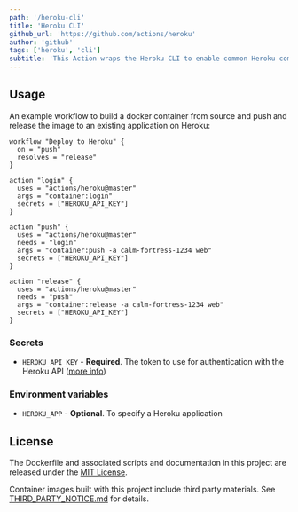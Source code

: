 ```yaml
---
path: '/heroku-cli'
title: 'Heroku CLI'
github_url: 'https://github.com/actions/heroku'
author: 'github'
tags: ['heroku', 'cli']
subtitle: 'This Action wraps the Heroku CLI to enable common Heroku commands.'
---
```


## Usage

An example workflow to build a docker container from source and push and release the image to an existing application on Heroku:

```
workflow "Deploy to Heroku" {
  on = "push"
  resolves = "release"
}

action "login" {
  uses = "actions/heroku@master"
  args = "container:login"
  secrets = ["HEROKU_API_KEY"]
}

action "push" {
  uses = "actions/heroku@master"
  needs = "login"
  args = "container:push -a calm-fortress-1234 web"
  secrets = ["HEROKU_API_KEY"]
}

action "release" {
  uses = "actions/heroku@master"
  needs = "push"
  args = "container:release -a calm-fortress-1234 web"
  secrets = ["HEROKU_API_KEY"]
}
```

### Secrets

- `HEROKU_API_KEY` - **Required**. The token to use for authentication with the Heroku API ([more info](https://help.heroku.com/PBGP6IDE/how-should-i-generate-an-api-key-that-allows-me-to-use-the-heroku-platform-api))

### Environment variables

- `HEROKU_APP` - **Optional**. To specify a Heroku application

## License

The Dockerfile and associated scripts and documentation in this project are released under the [MIT License](LICENSE).

Container images built with this project include third party materials. See [THIRD_PARTY_NOTICE.md](THIRD_PARTY_NOTICE.md) for details.
